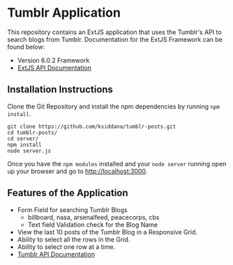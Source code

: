 # Tumblr Application

This repository contains an ExtJS application that uses the Tumblr's API to search blogs from Tumblr. Documentation for the ExtJS Framework can be found below:

- Version 6.0.2 Framework
- [ExtJS API Documentation](https://docs.sencha.com/extjs/6.0.2/classic/Ext.grid.Panel.html)

## Installation Instructions

Clone the Git Repository and install the npm dependencies by running `npm install`.

	git clone https://github.com/ksiddana/tumblr-posts.git
	cd tumblr-posts/
	cd server/
	npm install
	node server.js

Once you have the `npm modules` installed and your `node server` running open up your browser and go to [http://localhost:3000](http://localhost:3000).

## Features of the Application

- Form Field for searching Tumblr Blogs
	- billboard, nasa, arsenalfeed, peacecorps, cbs
	- Text field Validation check for the Blog Name
- View the last 10 posts of the Tumblr Blog in a Responsive Grid.
- Ability to select all the rows in the Grid.
- Ability to select one row at a time.
- [Tumblr API Documentation](https://www.tumblr.com/docs/en/api/v2)